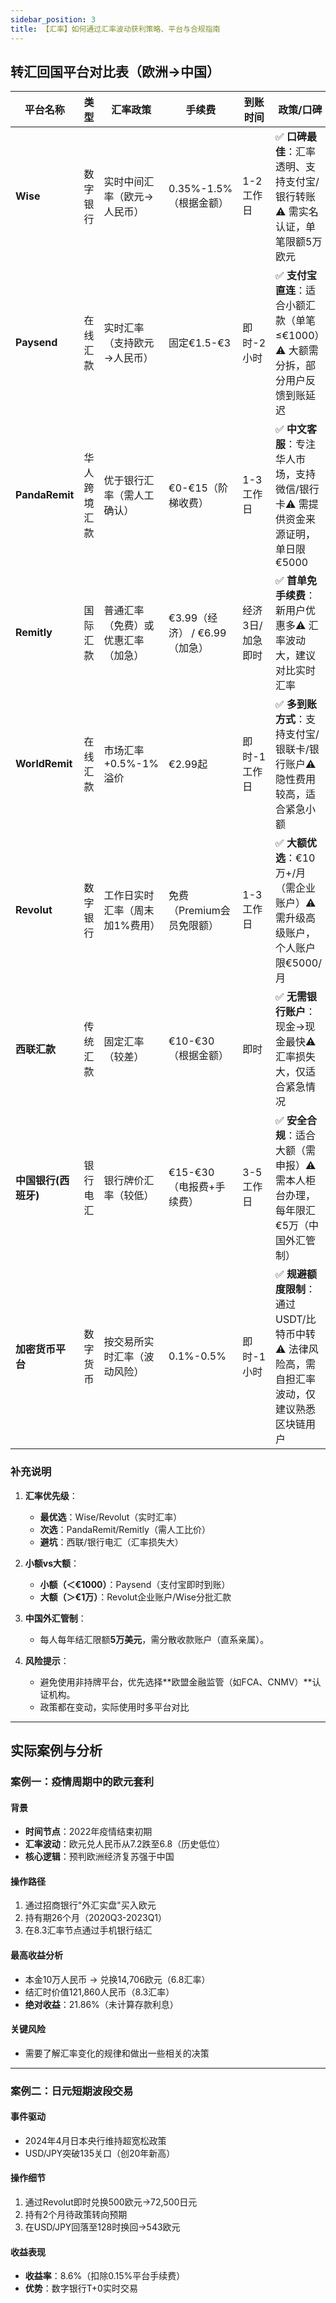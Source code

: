 ```yaml
---
sidebar_position: 3
title: 【汇率】如何通过汇率波动获利策略、平台与合规指南
---
```



## **转汇回国平台对比表（欧洲→中国）**
| **平台名称**      | **类型**                | **汇率政策**                              | **手续费**                     | **到账时间**       | **政策/口碑**                                                                                                                                 |
|-------------------|-------------------------|------------------------------------------|-------------------------------|-------------------|---------------------------------------------------------------------------------------------------------------------------------------------|
| **Wise**          | 数字银行                | 实时中间汇率（欧元→人民币）               | 0.35%-1.5%（根据金额）         | 1-2工作日         | ✅ **口碑最佳**：汇率透明、支持支付宝/银行转账⚠️ 需实名认证，单笔限额5万欧元                                                              |
| **Paysend**       | 在线汇款                | 实时汇率（支持欧元→人民币）               | 固定€1.5-€3                   | 即时-2小时         | ✅ **支付宝直连**：适合小额汇款（单笔≤€1000）⚠️ 大额需分拆，部分用户反馈到账延迟                                                         |
| **PandaRemit**    | 华人跨境汇款            | 优于银行汇率（需人工确认）                | €0-€15（阶梯收费）             | 1-3工作日         | ✅ **中文客服**：专注华人市场，支持微信/银行卡⚠️ 需提供资金来源证明，单日限€5000                                                        |
| **Remitly**       | 国际汇款                | 普通汇率（免费）或优惠汇率（加急）        | €3.99（经济） / €6.99（加急） | 经济3日/加急即时  | ✅ **首单免手续费**：新用户优惠多⚠️ 汇率波动大，建议对比实时汇率                                                                          |
| **WorldRemit**    | 在线汇款                | 市场汇率+0.5%-1%溢价                     | €2.99起                       | 即时-1工作日      | ✅ **多到账方式**：支持支付宝/银联卡/银行账户⚠️ 隐性费用较高，适合紧急小额                                                               |
| **Revolut**       | 数字银行                | 工作日实时汇率（周末加1%费用）            | 免费（Premium会员免限额）      | 1-3工作日         | ✅ **大额优选**：€10万+/月（需企业账户）⚠️ 需升级高级账户，个人账户限€5000/月                                                           |
| **西联汇款**       | 传统汇款                | 固定汇率（较差）                         | €10-€30（根据金额）           | 即时              | ✅ **无需银行账户**：现金→现金最快⚠️ 汇率损失大，仅适合紧急情况                                                                           |
| **中国银行(西班牙)**| 银行电汇               | 银行牌价汇率（较低）                     | €15-€30（电报费+手续费）      | 3-5工作日         | ✅ **安全合规**：适合大额（需申报）⚠️ 需本人柜台办理，每年限汇€5万（中国外汇管制）                                                      |
| **加密货币平台**   | 数字货币                | 按交易所实时汇率（波动风险）              | 0.1%-0.5%                     | 即时-1小时        | ✅ **规避额度限制**：通过USDT/比特币中转⚠️ 法律风险高，需自担汇率波动，仅建议熟悉区块链用户                                              |


### **补充说明**
1. **汇率优先级**：  
   - **最优选**：Wise/Revolut（实时汇率）  
   - **次选**：PandaRemit/Remitly（需人工比价）  
   - **避坑**：西联/银行电汇（汇率损失大）

2. **小额vs大额**：  
   - **小额（＜€1000）**：Paysend（支付宝即时到账）  
   - **大额（＞€1万）**：Revolut企业账户/Wise分批汇款  

3. **中国外汇管制**：  
   - 每人每年结汇限额**5万美元**，需分散收款账户（直系亲属）。

4. **风险提示**：  
   - 避免使用非持牌平台，优先选择**欧盟金融监管（如FCA、CNMV）**认证机构。
   - 政策都在变动，实际使用时多平台对比

---


## 实际案例与分析

### 案例一：疫情周期中的欧元套利
#### 背景
- **时间节点**：2022年疫情结束初期
- **汇率波动**：欧元兑人民币从7.2跌至6.8（历史低位）
- **核心逻辑**：预判欧洲经济复苏强于中国

#### 操作路径
1. 通过招商银行"外汇实盘"买入欧元
2. 持有期26个月（2020Q3-2023Q1）
3. 在8.3汇率节点通过手机银行结汇

#### 最高收益分析
- 本金10万人民币 → 兑换14,706欧元（6.8汇率）
- 结汇时价值121,860人民币（8.3汇率）
- **绝对收益**：21.86%（未计算存款利息）

#### 关键风险
- 需要了解汇率变化的规律和做出一些相关的决策

---

### 案例二：日元短期波段交易
#### 事件驱动
- 2024年4月日本央行维持超宽松政策
- USD/JPY突破135关口（创20年新高）

#### 操作细节
1. 通过Revolut即时兑换500欧元→72,500日元
2. 持有2个月待政策转向预期
3. 在USD/JPY回落至128时换回→543欧元

#### 收益表现
- **收益率**：8.6%（扣除0.15%平台手续费）
- **优势**：数字银行T+0实时交易



